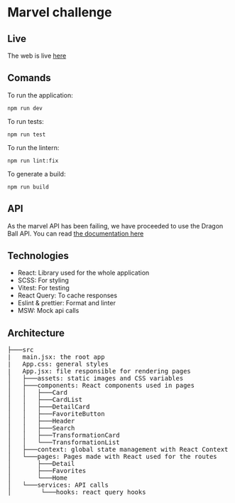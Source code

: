 # Marvel challenge

## Live
The web is live [here](https://67b82af1db490f921d2362d9--upbeat-jepsen-fe697b.netlify.app/)

## Comands
To run the application:
```console
npm run dev
```

To run tests:
```console
npm run test
```

To run the lintern:
```console
npm run lint:fix
```

To generate a build:
```console
npm run build
```

## API
As the marvel API has been failing, we have proceeded to use the Dragon Ball API. You can read [the documentation here](https://web.dragonball-api.com/documentation)

## Technologies
- React: Library used for the whole application
- SCSS: For styling
- Vitest: For testing
- React Query: To cache responses
- Eslint & prettier: Format and linter
- MSW: Mock api calls

## Architecture
<pre>
├───src
|   main.jsx: the root app
|   App.css: general styles
|   App.jsx: file responsible for rendering pages
│   ├───assets: static images and CSS variables
│   ├───components: React components used in pages
│   │   ├───Card
│   │   ├───CardList
│   │   ├───DetailCard
│   │   ├───FavoriteButton
│   │   ├───Header
│   │   ├───Search
│   │   ├───TransformationCard
│   │   └───TransformationList
│   ├───context: global state management with React Context API
│   └───pages: Pages made with React used for the routes
│       ├───Detail
│       ├───Favorites
│       └───Home
│   └───services: API calls
│        └───hooks: react query hooks
</pre>
